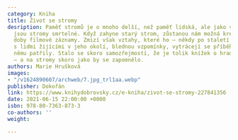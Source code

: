 ```yaml
---
category: Kniha
title: Život se stromy
desription: Paměť stromů je o mnoho delší, než paměť lidská, ale jako vše, co žije,
  jsou stromy smrtelné. Když zahyne starý strom, zůstanou nám možná kresby, z novější
  doby filmové záznamy. Zmizí však vztahy, které ho – někdy po staletí – spojovaly
  s lidmi žijícími v jeho okolí, blednou vzpomínky, vytrácejí se příběhy, které k
  němu patřily. Stalo se skoro samozřejmostí, že je tolik knížek o hradech a zámcích
  – a na stromy skoro jako by se zapomnělo.
authors: Marie Hrušková
images:
- "/v1624890607/archweb/7.jpg_trl1aa.webp"
publisher: Dokořán
link: https://www.knihydobrovsky.cz/e-kniha/zivot-se-stromy-227841356
date: 2021-06-15 22:00:00 +0000
isbn: 978-80-7363-873-3
co-authors: ''
weight: 

---
```

